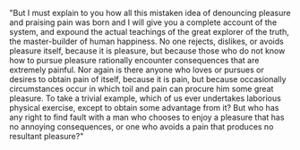 "But I must explain to you how all this mistaken idea of denouncing pleasure and praising pain was born 
and I will give you a complete account of the system, and expound the actual teachings of the great explorer of the truth, the master-builder of human happiness. 
No one rejects, dislikes, or avoids pleasure itself, because it is pleasure, 
but because those who do not know how to pursue pleasure rationally encounter consequences that are extremely painful. 
Nor again is there anyone who loves or pursues or desires to obtain pain of itself, because it is pain, 
but because occasionally circumstances occur in which toil and pain can procure him some great pleasure. 
To take a trivial example, which of us ever undertakes laborious physical exercise, 
except to obtain some advantage from it? 
But who has any right to find fault with a man 
who chooses to enjoy a pleasure that has no annoying consequences, 
or one who avoids a pain that produces no resultant pleasure?"